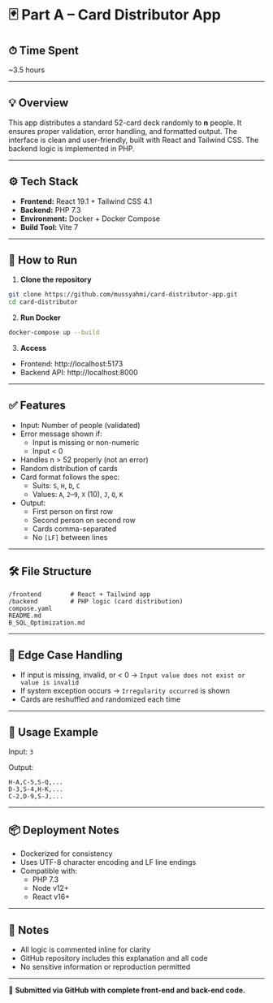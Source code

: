 # 🃏 Part A – Card Distributor App

## ⏱ Time Spent
~3.5 hours

---

## 💡 Overview

This app distributes a standard 52-card deck randomly to **n** people. It ensures proper validation, error handling, and formatted output. The interface is clean and user-friendly, built with React and Tailwind CSS. The backend logic is implemented in PHP.

---

## ⚙️ Tech Stack

- **Frontend:** React 19.1 + Tailwind CSS 4.1
- **Backend:** PHP 7.3
- **Environment:** Docker + Docker Compose
- **Build Tool:** Vite 7

---

## 🧪 How to Run

1. **Clone the repository**
```bash
git clone https://github.com/mussyahmi/card-distributor-app.git
cd card-distributor
```

2. **Run Docker**
```bash
docker-compose up --build
```

3. **Access**
- Frontend: http://localhost:5173
- Backend API: http://localhost:8000

---

## ✅ Features

- Input: Number of people (validated)
- Error message shown if:
  - Input is missing or non-numeric
  - Input < 0
- Handles n > 52 properly (not an error)
- Random distribution of cards
- Card format follows the spec:
  - Suits: `S`, `H`, `D`, `C`
  - Values: `A`, `2`–`9`, `X` (10), `J`, `Q`, `K`
- Output:
  - First person on first row
  - Second person on second row
  - Cards comma-separated
  - No `[LF]` between lines

---

## 🛠 File Structure

```
/frontend        # React + Tailwind app
/backend         # PHP logic (card distribution)
compose.yaml
README.md
B_SQL_Optimization.md
```

---

## 🚧 Edge Case Handling

- If input is missing, invalid, or < 0 → `Input value does not exist or value is invalid`
- If system exception occurs → `Irregularity occurred` is shown
- Cards are reshuffled and randomized each time

---

## 🧾 Usage Example

Input: `3`

Output:
```
H-A,C-5,S-Q,...
D-3,S-4,H-K,...
C-2,D-9,S-J,...
```

---

## 📦 Deployment Notes

- Dockerized for consistency
- Uses UTF-8 character encoding and LF line endings
- Compatible with:
  - PHP 7.3
  - Node v12+
  - React v16+

---

## 📘 Notes

- All logic is commented inline for clarity
- GitHub repository includes this explanation and all code
- No sensitive information or reproduction permitted

---

📌 **Submitted via GitHub with complete front-end and back-end code.**

